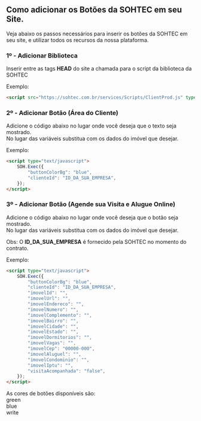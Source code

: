 ## Como adicionar os Botões da SOHTEC em seu Site.

Veja abaixo os passos necessários para inserir os botões da SOHTEC em seu site, e utilizar todos os recursos da nossa plataforma.

### 1º - Adicionar Biblioteca

Inserir entre as tags **HEAD** do site a chamada para o script da biblioteca da SOHTEC

Exemplo:
```html {.line-numbers}
<script src="https://sohtec.com.br/services/Scripts/ClientProd.js" type="text/javascript"></script>
```

### 2º - Adicionar Botão (Área do Cliente)

Adicione o código abaixo no lugar onde você deseja que o texto seja mostrado.</br>
No lugar das variáveis substitua com os dados do imóvel que desejar. 

Exemplo:
```html {.line-numbers}
<script type="text/javascript">
    SOH.Exec({
        "buttonColorBg": "blue",
        "clienteId": "ID_DA_SUA_EMPRESA",
    });
</script>

```

### 3º - Adicionar Botão (Agende sua Visita e Alugue Online)

Adicione o código abaixo no lugar onde você deseja que o botão seja mostrado.</br>
No lugar das variáveis substitua com os dados do imóvel que desejar. 

Obs: O **ID_DA_SUA_EMPRESA** é fornecido pela SOHTEC no momento do contrato.

Exemplo:
```html {.line-numbers}
<script type="text/javascript">
    SOH.Exec({
        "buttonColorBg": "blue",
        "clienteId": "ID_DA_SUA_EMPRESA",
        "imovelId": "",
        "imovelUrl": "",
        "imovelEndereco": "",
        "imovelNumero": "",
        "imovelComplemento": "",
        "imovelBairro": "",
        "imovelCidade": "",
        "imovelEstado": "",
        "imovelDormitorios": "",
        "imovelVagas": "",
        "imovelCep": "00000-000",
        "imovelAluguel": "",
        "imovelCondominio": "",
        "imovelIptu": "",
        "visitaAcompanhada": "false",
    });
</script>
```

As cores de botões disponíveis são:</br>
green</br>
blue</br>
write</br>
